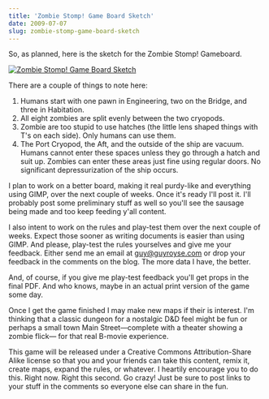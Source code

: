 ```yaml
---
title: 'Zombie Stomp! Game Board Sketch'
date: 2009-07-07
slug: zombie-stomp-game-board-sketch
---
```


So, as planned, here is the sketch for the Zombie Stomp! Gameboard.

[![Zombie Stomp! Game Board Sketch](/images/zombie-stomp/zombie-stomp-gameboard-sketch-small.jpg)](/images/zombie-stomp/zombie-stomp-gameboard-sketch.jpg)

There are a couple of things to note here:

1. Humans start with one pawn in Engineering, two on the Bridge, and three in Habitation.
2. All eight zombies are split evenly between the two cryopods.
3. Zombie are too stupid to use hatches (the little lens shaped things with T's on each side). Only humans can use them.
4. The Port Cryopod, the Aft, and the outside of the ship are vacuum. Humans cannot enter these spaces unless they go through a hatch and suit up. Zombies can enter these areas just fine using regular doors. No significant depressurization of the ship occurs.

I plan to work on a better board, making it real purdy-like and everything
using GIMP, over the next couple of weeks. Once it's ready I'll post it. I'll
probably post some preliminary stuff as well so you'll see the sausage being
made and too keep feeding y'all content.

I also intent to work on the rules and play-test them over the next couple of
weeks. Expect those sooner as writing documents is easier than using GIMP. And
please, play-test the rules yourselves and give me your feedback. Either send
me an email at guy@guyroyse.com or drop your feedback in the comments on the
blog. The more data I have, the better.

And, of course, if you give me play-test feedback you'll get props in the final
PDF. And who knows, maybe in an actual print version of the game some day.

Once I get the game finished I may make new maps if their is interest. I'm
thinking that a classic dungeon for a nostalgic D&D feel might be fun or
perhaps a small town Main Street—complete with a theater showing a zombie
flick— for that real B-movie experience.

This game will be released under a Creative Commons Attribution-Share Alike
license so that you and your friends can take this content, remix it, create
maps, expand the rules, or whatever. I heartily encourage you to do this. Right
now. Right this second. Go crazy! Just be sure to post links to your stuff in
the comments so everyone else can share in the fun.
